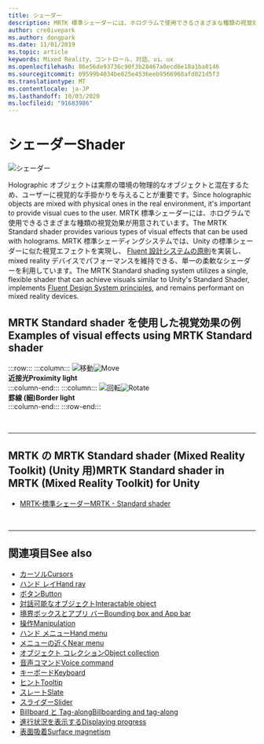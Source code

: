 ```yaml
---
title: シェーダー
description: MRTK 標準シェーダーには、ホログラムで使用できるさまざまな種類の視覚効果が用意されています。
author: cre8ivepark
ms.author: dongpark
ms.date: 11/01/2019
ms.topic: article
keywords: Mixed Reality、コントロール、対話、ui、ux
ms.openlocfilehash: 86e56de93736c90f3b28467a0ecd6e18a1ba0146
ms.sourcegitcommit: 09599b4034be825e4536eeb9566968afd021d5f3
ms.translationtype: MT
ms.contentlocale: ja-JP
ms.lasthandoff: 10/03/2020
ms.locfileid: "91683986"
---
```

# <a name="shader"></a><span data-ttu-id="29cf5-104">シェーダー</span><span class="sxs-lookup"><span data-stu-id="29cf5-104">Shader</span></span>

![シェーダー](images/UX_Hero_StandardShader.jpg)

<span data-ttu-id="29cf5-106">Holographic オブジェクトは実際の環境の物理的なオブジェクトと混在するため、ユーザーに視覚的な手掛かりを与えることが重要です。</span><span class="sxs-lookup"><span data-stu-id="29cf5-106">Since holographic objects are mixed with physical ones in the real environment, it's important to provide visual cues to the user.</span></span> <span data-ttu-id="29cf5-107">MRTK 標準シェーダーには、ホログラムで使用できるさまざまな種類の視覚効果が用意されています。</span><span class="sxs-lookup"><span data-stu-id="29cf5-107">The MRTK Standard shader provides various types of visual effects that can be used with holograms.</span></span> <span data-ttu-id="29cf5-108">MRTK 標準シェーディングシステムでは、Unity の標準シェーダーに似た視覚エフェクトを実現し、 [Fluent 設計システムの原則](https://www.microsoft.com/design/fluent/#/)を実装し、mixed reality デバイスでパフォーマンスを維持できる、単一の柔軟なシェーダーを利用しています。</span><span class="sxs-lookup"><span data-stu-id="29cf5-108">The MRTK Standard shading system utilizes a single, flexible shader that can achieve visuals similar to Unity's Standard Shader, implements [Fluent Design System principles](https://www.microsoft.com/design/fluent/#/), and remains performant on mixed reality devices.</span></span>
<br>

## <a name="examples-of-visual-effects-using-mrtk-standard-shader"></a><span data-ttu-id="29cf5-109">MRTK Standard shader を使用した視覚効果の例</span><span class="sxs-lookup"><span data-stu-id="29cf5-109">Examples of visual effects using MRTK Standard shader</span></span> 
:::row:::
    :::column:::
       <span data-ttu-id="29cf5-110">![移動](images/UX_Button_Affordance_ProximityLight.jpg)</span><span class="sxs-lookup"><span data-stu-id="29cf5-110">![Move](images/UX_Button_Affordance_ProximityLight.jpg)</span></span><br>
       <span data-ttu-id="29cf5-111">**近接光**</span><span class="sxs-lookup"><span data-stu-id="29cf5-111">**Proximity light**</span></span><br>
    :::column-end:::
    :::column:::
       <span data-ttu-id="29cf5-112">![回転](images/UX_Button_Affordance_FocusHighlight.jpg)</span><span class="sxs-lookup"><span data-stu-id="29cf5-112">![Rotate](images/UX_Button_Affordance_FocusHighlight.jpg)</span></span><br>
        <span data-ttu-id="29cf5-113">**罫線 (細)**</span><span class="sxs-lookup"><span data-stu-id="29cf5-113">**Border light**</span></span><br>
    :::column-end:::
:::row-end:::

<br>

---

## <a name="mrtk-standard-shader-in-mrtk-mixed-reality-toolkit-for-unity"></a><span data-ttu-id="29cf5-114">MRTK の MRTK Standard shader (Mixed Reality Toolkit) (Unity 用)</span><span class="sxs-lookup"><span data-stu-id="29cf5-114">MRTK Standard shader in MRTK (Mixed Reality Toolkit) for Unity</span></span>

* [<span data-ttu-id="29cf5-115">MRTK-標準シェーダー</span><span class="sxs-lookup"><span data-stu-id="29cf5-115">MRTK - Standard shader</span></span>](https://microsoft.github.io/MixedRealityToolkit-Unity/Documentation/README_MRTKStandardShader.html)


<br>

---

## <a name="see-also"></a><span data-ttu-id="29cf5-116">関連項目</span><span class="sxs-lookup"><span data-stu-id="29cf5-116">See also</span></span>

* [<span data-ttu-id="29cf5-117">カーソル</span><span class="sxs-lookup"><span data-stu-id="29cf5-117">Cursors</span></span>](cursors.md)
* [<span data-ttu-id="29cf5-118">ハンド レイ</span><span class="sxs-lookup"><span data-stu-id="29cf5-118">Hand ray</span></span>](point-and-commit.md)
* [<span data-ttu-id="29cf5-119">ボタン</span><span class="sxs-lookup"><span data-stu-id="29cf5-119">Button</span></span>](button.md)
* [<span data-ttu-id="29cf5-120">対話可能なオブジェクト</span><span class="sxs-lookup"><span data-stu-id="29cf5-120">Interactable object</span></span>](interactable-object.md)
* [<span data-ttu-id="29cf5-121">境界ボックスとアプリ バー</span><span class="sxs-lookup"><span data-stu-id="29cf5-121">Bounding box and App bar</span></span>](app-bar-and-bounding-box.md)
* [<span data-ttu-id="29cf5-122">操作</span><span class="sxs-lookup"><span data-stu-id="29cf5-122">Manipulation</span></span>](direct-manipulation.md)
* [<span data-ttu-id="29cf5-123">ハンド メニュー</span><span class="sxs-lookup"><span data-stu-id="29cf5-123">Hand menu</span></span>](hand-menu.md)
* [<span data-ttu-id="29cf5-124">メニューの近く</span><span class="sxs-lookup"><span data-stu-id="29cf5-124">Near menu</span></span>](near-menu.md)
* [<span data-ttu-id="29cf5-125">オブジェクト コレクション</span><span class="sxs-lookup"><span data-stu-id="29cf5-125">Object collection</span></span>](object-collection.md)
* [<span data-ttu-id="29cf5-126">音声コマンド</span><span class="sxs-lookup"><span data-stu-id="29cf5-126">Voice command</span></span>](voice-input.md)
* [<span data-ttu-id="29cf5-127">キーボード</span><span class="sxs-lookup"><span data-stu-id="29cf5-127">Keyboard</span></span>](keyboard.md)
* [<span data-ttu-id="29cf5-128">ヒント</span><span class="sxs-lookup"><span data-stu-id="29cf5-128">Tooltip</span></span>](tooltip.md)
* [<span data-ttu-id="29cf5-129">スレート</span><span class="sxs-lookup"><span data-stu-id="29cf5-129">Slate</span></span>](slate.md)
* [<span data-ttu-id="29cf5-130">スライダー</span><span class="sxs-lookup"><span data-stu-id="29cf5-130">Slider</span></span>](slider.md)
* [<span data-ttu-id="29cf5-131">Billboard と Tag-along</span><span class="sxs-lookup"><span data-stu-id="29cf5-131">Billboarding and tag-along</span></span>](billboarding-and-tag-along.md)
* [<span data-ttu-id="29cf5-132">進行状況を表示する</span><span class="sxs-lookup"><span data-stu-id="29cf5-132">Displaying progress</span></span>](progress.md)
* [<span data-ttu-id="29cf5-133">表面吸着</span><span class="sxs-lookup"><span data-stu-id="29cf5-133">Surface magnetism</span></span>](surface-magnetism.md)
